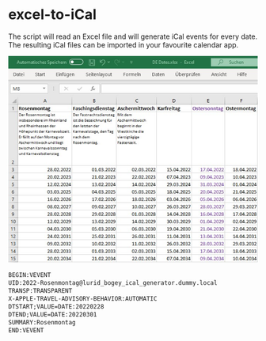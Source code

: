 # excel-to-iCal

The script will read an Excel file and will generate iCal events for every date. The resulting iCal files can be imported in your favourite calendar app.

![Excel file](docs/input-file.jpg)

```
BEGIN:VEVENT
UID:2022-Rosenmontag@lurid_bogey_ical_generator.dummy.local
TRANSP:TRANSPARENT
X-APPLE-TRAVEL-ADVISORY-BEHAVIOR:AUTOMATIC
DTSTART;VALUE=DATE:20220228
DTEND;VALUE=DATE:20220301
SUMMARY:Rosenmontag
END:VEVENT
```
